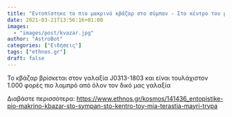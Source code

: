 ```yaml
---
title: "Εντοπίστηκε το πιο μακρινό κβάζαρ στο σύμπαν - Στο κέντρο του μια τεράστια μαύρη τρύπα"
date: 2021-03-21T13:56:16+01:00
images:
  - "images/post/kvazar.jpg"
author: "AstroBot"
categories: ["Ειδήσεις"]
tags: ["ethnos.gr"]
draft: false
---
```


Το κβάζαρ βρίσκεται στον γαλαξία J0313-1803 και είναι τουλάχιστον 1.000 φορές πιο λαμπρό από όλον τον δικό μας γαλαξία

Διαβάστε περισσότερα: https://www.ethnos.gr/kosmos/141436_entopistike-pio-makrino-kbazar-sto-sympan-sto-kentro-toy-mia-terastia-mayri-trypa
